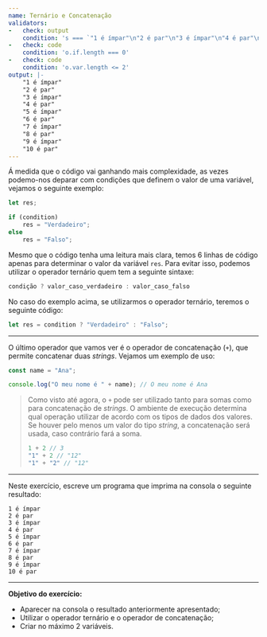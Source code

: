 ```yaml
---
name: Ternário e Concatenação
validators:
-   check: output
    condition: 's === `"1 é ímpar"\n"2 é par"\n"3 é ímpar"\n"4 é par"\n"5 é ímpar"\n"6 é par"\n"7 é ímpar"\n"8 é par"\n"9 é ímpar"\n"10 é par"`'
-   check: code
    condition: 'o.if.length === 0'
-   check: code
    condition: 'o.var.length <= 2'
output: |-
    "1 é ímpar"
    "2 é par"
    "3 é ímpar"
    "4 é par"
    "5 é ímpar"
    "6 é par"
    "7 é ímpar"
    "8 é par"
    "9 é ímpar"
    "10 é par"
---
```


Á medida que o código vai ganhando mais complexidade, as vezes podemo-nos deparar com condições que definem o valor de uma variável, vejamos o seguinte exemplo:

```js
let res;

if (condition)
    res = "Verdadeiro";
else
    res = "Falso";
```

Mesmo que o código tenha uma leitura mais clara, temos 6 linhas de código apenas para determinar o valor da variável `res`. Para evitar isso, podemos utilizar o operador ternário quem tem a seguinte sintaxe:

```js
condição ? valor_caso_verdadeiro : valor_caso_falso
```

No caso do exemplo acima, se utilizarmos o operador ternário, teremos o seguinte código:

```js
let res = condition ? "Verdadeiro" : "Falso";
```

***

O último operador que vamos ver é o operador de concatenação (`+`), que permite concatenar duas *strings*. Vejamos um exemplo de uso:

```js
const name = "Ana";

console.log("O meu nome é " + name); // O meu nome é Ana
```

> Como visto até agora, o `+` pode ser utilizado tanto para somas como para concatenação de *strings*. O ambiente de execução determina qual operação utilizar de acordo com os tipos de dados dos valores. Se houver pelo menos um valor do tipo *string*, a concatenação será usada, caso contrário fará a soma.
> ```js
> 1 + 2 // 3
> "1" + 2 // "12"
> "1" + "2" // "12"
> ```

***

Neste exercício, escreve um programa que imprima na consola o seguinte resultado:

```
1 é ímpar
2 é par
3 é ímpar
4 é par
5 é ímpar
6 é par
7 é ímpar
8 é par
9 é ímpar
10 é par
```

***

**Objetivo do exercício:**
- Aparecer na consola o resultado anteriormente apresentado;
- Utilizar o operador ternário e o operador de concatenação;
- Criar no máximo 2 variáveis.